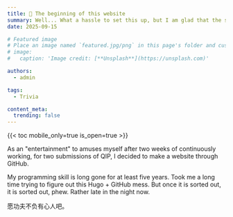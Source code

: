 ```yaml
---
title: 🎉 The beginning of this website
summary: Well... What a hassle to set this up, but I am glad that the site running now.
date: 2025-09-15

# Featured image
# Place an image named `featured.jpg/png` in this page's folder and customize its options here.
# image:
#   caption: 'Image credit: [**Unsplash**](https://unsplash.com)'

authors:
  - admin

tags:
  - Trivia

content_meta:
  trending: false
---
```


{{< toc mobile_only=true is_open=true >}}

As an "entertainment" to amuses myself after two weeks of continuously working, for two submissions of QIP, I decided to make a website through GitHub.

My programming skill is long gone for at least five years. Took me a long time trying to figure out this Hugo + GitHub mess. But once it is sorted out, it is sorted out, phew. Rather late in the night now.

愿功夫不负有心人吧。